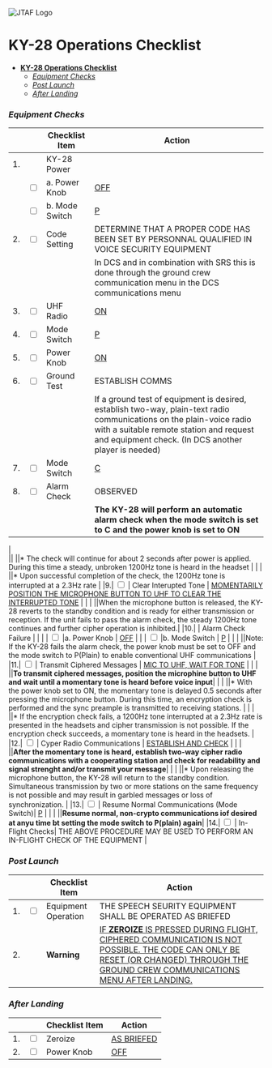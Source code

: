 ![JTAF Logo](../../../JTAF/img/Logo.png)

# **KY-28 Operations Checklist**

- [**KY-28 Operations Checklist**](#ky-28-operations-checklist)
    - [*Equipment Checks*](#equipment-checks)
    - [*Post Launch*](#post-launch)
    - [*After Landing*](#after-landing)

### *Equipment Checks*

| | | Checklist Item | Action |
|-|-| ---------------| -------|
|1.|                           | KY-28 Power| |
|  |  <input type="checkbox">  |a. Power Knob | [OFF](../../cockpit/wso/right_sub_panel.md#ky-28-controls) |
|  |  <input type="checkbox">  |b. Mode Switch | [P](../../cockpit/wso/right_sub_panel.md#ky-28-controls) |
|2.|  <input type="checkbox">  | Code Setting | DETERMINE THAT A PROPER CODE HAS BEEN SET BY PERSONNAL QUALIFIED IN VOICE SECURITY EQUIPMENT |
|  |                           ||In DCS and in combination with SRS this is done through the ground crew communication menu in the DCS communications menu |
|3.|  <input type="checkbox">  | UHF Radio | [ON](../../cockpit/wso/left_console/aft_section.md#communication-control-panel) |
|4.|  <input type="checkbox">  | Mode Switch | [P](../../cockpit/wso/right_sub_panel.md#ky-28-controls) |
|5.|  <input type="checkbox">  | Power Knob | [ON](../../cockpit/wso/right_sub_panel.md#ky-28-controls) |
|6.|  <input type="checkbox">  | Ground Test | ESTABLISH COMMS |
|  |                           || If a ground test of equipment is desired, establish two-way, plain-text radio communications on the plain-voice radio with a suitable remote station and request and equipment check. (In DCS another player is needed) |
|7.|  <input type="checkbox">  | Mode Switch | [C](../../cockpit/wso/right_sub_panel.md#ky-28-controls) |
|8.|  <input type="checkbox">  | Alarm Check | OBSERVED |
|  |                           ||**The KY-28 will perform an automatic alarm check when the mode switch is set to C and the power knob is set to ON**|
|                          
||                             ||* The check will continue for about 2 seconds after power is applied. During this time a steady, unbroken 1200Hz tone is heard in the headset |
|  |                           ||* Upon successful completion of the check, the 1200Hz tone is interrupted at a 2.3Hz rate |
|9.|  <input type="checkbox">  | Clear Interupted Tone | [MOMENTARILY POSITION THE MICROPHONE BUTTON TO UHF TO CLEAR THE INTERRUPTED TONE](../../cockpit/wso/left_console/center_section.md#mic-switch) |
|  |                           ||When the microphone button is released, the KY-28 reverts to the standby condition and is ready for either transmission or reception. If the unit fails to pass the alarm check, the steady 1200Hz tone continues and further cipher operation is inhibited.|
|10.|                           | Alarm Check Failure |  |
|   |  <input type="checkbox">  |a. Power Knob | [OFF](../../cockpit/wso/right_sub_panel.md#ky-28-controls) |
|   |  <input type="checkbox">  |b. Mode Switch | [P](../../cockpit/wso/right_sub_panel.md#ky-28-controls) |
|   |                           ||Note: If the KY-28 fails the alarm check, the power knob must be set to OFF and the mode switch to P(Plain) to enable conventional UHF communications |
|11.|  <input type="checkbox">  | Transmit Ciphered Messages | [MIC TO UHF, WAIT FOR TONE](../../cockpit/wso/left_console/center_section.md#mic-switch) |
|  |                           ||**To transmit ciphered messages, position the microphine button to UHF and wait until a momentary tone is heard before voice input**|
|  |                           ||* With the power knob set to ON, the momentary tone is delayed 0.5 seconds after pressing the microphone button. During this time, an encryption check is performed and the sync preample is transmitted to receiving stations. |
|  |                           ||* If the encryption check fails, a 1200Hz tone interrupted at a 2.3Hz rate is presented in the headsets and cipher transmission is not possible. If the encryption check succeeds, a momentary tone is heard in the headsets. |
|12.|  <input type="checkbox">  | Cyper Radio Communications | [ESTABLISH AND CHECK](../../cockpit/wso/left_console/center_section.md#mic-switch) |
|  |                           ||**After the momentary tone is heard, establish  two-way cipher radio communications with a cooperating station and check for readability and signal strenght and/or transmit your message**|
|  |                           ||* Upon releasing the microphone button, the KY-28 will return to the standby condition. Simultaneous transmission by two or more stations on the same frequency is not possible and may result in garbled messages or loss of synchronization. |
|13.|  <input type="checkbox">  | Resume Normal Communications (Mode Switch)| [P](../../cockpit/wso/right_sub_panel.md#ky-28-controls) |
|  |                           ||**Resume normal, non-crypto communications iof desired at anyu time bt setting the mode switch to P(plain) again**|
|14.|  <input type="checkbox">  | In-Flight Checks| THE ABOVE PROCEDURE MAY BE USED TO PERFORM AN IN-FLIGHT CHECK OF THE EQUIPMENT |


### *Post Launch*

| | | Checklist Item | Action |
|-|-| ---------------| -------|
|1.|  <input type="checkbox">  | Equipment Operation | THE SPEECH SEURITY EQUIPMENT SHALL BE OPERATED AS BRIEFED |
|2.|                           | **Warning** | [IF **ZEROIZE** IS PRESSED DURING FLIGHT, CIPHERED COMMUNICATION IS NOT POSSIBLE. THE CODE CAN ONLY BE RESET (OR CHANGED) THROUGH THE GROUND CREW COMMUNICATIONS MENU AFTER LANDING.](../../cockpit/wso/right_sub_panel.md#ky-28-controls) |

### *After Landing*

| | | Checklist Item | Action |
|-|-| ---------------| -------|
|1.|  <input type="checkbox">  | Zeroize | [AS BRIEFED](../../cockpit/wso/right_sub_panel.md#ky-28-controls) |
|2.|  <input type="checkbox">  | Power Knob | [OFF](../../cockpit/wso/right_sub_panel.md#ky-28-controls) |